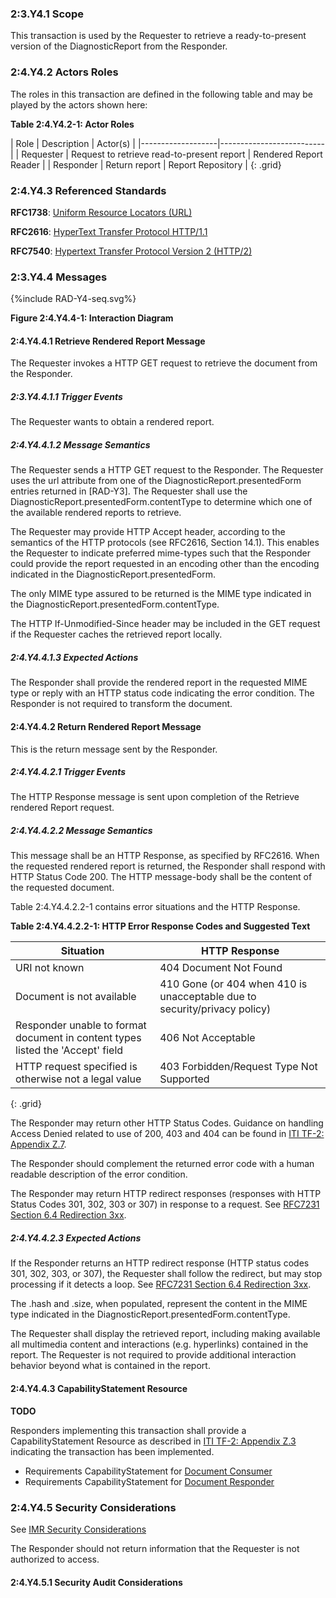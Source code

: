 ### 2:3.Y4.1 Scope

This transaction is used by the Requester to retrieve a ready-to-present version of the DiagnosticReport from the Responder.

### 2:4.Y4.2 Actors Roles

The roles in this transaction are defined in the following table and may be played by the actors shown here:

**Table 2:4.Y4.2-1: Actor Roles**

| Role      | Description                                   | Actor(s)          |
|-------------------|--------------------------|
| Requester | Request to retrieve read-to-present report         | Rendered Report Reader     |
| Responder | Return report  | Report Repository |
{: .grid}

### 2:4.Y4.3 Referenced Standards

**RFC1738**: [Uniform Resource Locators (URL)](http://www.ietf.org/rfc/rfc1738.txt)

**RFC2616**: [HyperText Transfer Protocol HTTP/1.1](http://www.ietf.org/rfc/rfc2616.txt)

**RFC7540**: [Hypertext Transfer Protocol Version 2 (HTTP/2)](https://tools.ietf.org/html/rfc7540)

### 2:3.Y4.4 Messages

<div>
{%include RAD-Y4-seq.svg%}
</div>

<div style="clear: left"/>

**Figure 2:4.Y4.4-1: Interaction Diagram**

#### 2:4.Y4.4.1 Retrieve Rendered Report Message

The Requester invokes a HTTP GET request to retrieve the document from the Responder.

##### 2:3.Y4.4.1.1 Trigger Events

The Requester wants to obtain a rendered report.

##### 2:4.Y4.4.1.2 Message Semantics

The Requester sends a HTTP GET request to the Responder. The Requester uses the url attribute from one of the DiagnosticReport.presentedForm entries returned in [RAD-Y3]. The Requester shall use the DiagnosticReport.presentedForm.contentType to determine which one of the available rendered reports to retrieve.

The Requester may provide HTTP Accept header, according to the semantics of the HTTP protocols (see RFC2616, Section 14.1).  This enables the Requester to indicate preferred mime-types such that the Responder could provide the report requested in an encoding other than the encoding indicated in the DiagnosticReport.presentedForm.

The only MIME type assured to be returned is the MIME type indicated in the DiagnosticReport.presentedForm.contentType.

The HTTP If-Unmodified-Since header may be included in the GET request if the Requester caches the retrieved report locally.

##### 2:4.Y4.4.1.3 Expected Actions

The Responder shall provide the rendered report in the requested MIME type or reply with an HTTP status code indicating the error condition. The Responder is not required to transform the document.

#### 2:4.Y4.4.2 Return Rendered Report Message

This is the return message sent by the Responder. 

##### 2:4.Y4.4.2.1 Trigger Events

The HTTP Response message is sent upon completion of the Retrieve rendered Report request. 

##### 2:4.Y4.4.2.2 Message Semantics

This message shall be an HTTP Response, as specified by RFC2616. When the requested rendered report is returned, the Responder shall respond with HTTP Status Code 200. The HTTP message-body shall be the content of the requested document.

Table 2:4.Y4.4.2.2-1 contains error situations and the HTTP Response.

**Table 2:4.Y4.4.2.2-1: HTTP Error Response Codes and Suggested Text**

|Situation	| HTTP Response |
|-----------|---------------|
|URI not known	| 404 Document Not Found |
|Document is not available	| 410 Gone (or 404 when 410 is unacceptable due to security/privacy policy) |
|Responder unable to format document in content types listed the 'Accept' field	| 406 Not Acceptable |
|HTTP request specified is otherwise not a legal value	| 403 Forbidden/Request Type Not Supported |
{: .grid}

The Responder may return other HTTP Status Codes. Guidance on handling Access Denied related to use of 200, 403 and 404 can be found in [ITI TF-2: Appendix Z.7](https://profiles.ihe.net/ITI/TF/Volume2/ch-Z.html#z.8-mobile-security-considerations).

The Responder should complement the returned error code with a human readable description of the error condition.

The Responder may return HTTP redirect responses (responses with HTTP Status Codes 301, 302, 303 or 307) in response to a request. See [RFC7231 Section 6.4 Redirection 3xx](https://tools.ietf.org/html/rfc7231#section-6.4). 

##### 2:4.Y4.4.2.3 Expected Actions

If the Responder returns an HTTP redirect response (HTTP status codes 301, 302, 303, or 307), the Requester shall follow the redirect, but may stop processing if it detects a loop. See [RFC7231 Section 6.4 Redirection 3xx](https://tools.ietf.org/html/rfc7231#section-6.4).

The .hash and .size, when populated, represent the content in the MIME type indicated in the DiagnosticReport.presentedForm.contentType.

The Requester shall display the retrieved report, including making available all multimedia content and interactions (e.g. hyperlinks) contained in the report. The Requester is not required to provide additional interaction behavior beyond what is contained in the report.

#### 2:4.Y4.4.3 CapabilityStatement Resource

**TODO**

Responders implementing this transaction shall provide a CapabilityStatement Resource as described in [ITI TF-2: Appendix Z.3](https://profiles.ihe.net/ITI/TF/Volume2/ch-Z.html#z.3-capabilitystatement-resource) indicating the transaction has been implemented. 
* Requirements CapabilityStatement for [Document Consumer](CapabilityStatement-IHE.MHD.DocumentConsumer.html)
* Requirements CapabilityStatement for [Document Responder](CapabilityStatement-IHE.MHD.DocumentResponder.html)

### 2:4.Y4.5 Security Considerations

See [IMR Security Considerations](volume-1.html#security-considerations)

The Responder should not return information that the Requester is not authorized to access. 

#### 2:4.Y4.5.1 Security Audit Considerations

